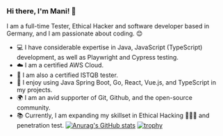 ### Hi there, I'm Mani! 👋

I am a full-time Tester, Ethical Hacker and software developer based in Germany, and I am passionate about coding. 😊

- 💻 I have considerable expertise in Java, JavaScript (TypeScript) development, as well as Playwright and Cypress testing.
- ☁️ I am a certified AWS Cloud.
- 🧪 I am also a certified ISTQB tester.
- 🔨 I enjoy using Java Spring Boot, Go, React, Vue.js, and TypeScript in my projects.
- 🌍 I am an avid supporter of Git, Github, and the open-source community.
- 📚 Currently, I am expanding my skillset in Ethical Hacking 🧑🏻‍💻 and penetration test.
[![Anurag's GitHub stats](https://github-readme-stats.vercel.app/api?username=manimovassagh)](https://github.com/anuraghazra/github-readme-stats)
[![trophy](https://github-profile-trophy.vercel.app/?username=manimovassagh&theme=gruvbox)](https://github.com/ryo-ma/github-profile-trophy)
